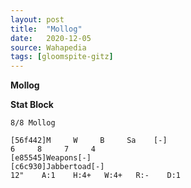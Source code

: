 ```yaml
---
layout: post
title:  "Mollog"
date:   2020-12-05
source: Wahapedia
tags: [gloomspite-gitz]
---
```


**Mollog**

**Stat Block**
```
8/8 Mollog
```

```
[56f442]M     W     B     Sa    [-]
6     8     7     4     
[e85545]Weapons[-]
[c6c930]Jabbertoad[-]
12"    A:1    H:4+   W:4+   R:-    D:1   
```


